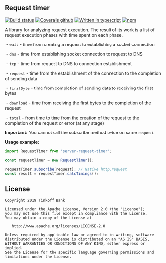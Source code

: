 ## Request timer

[![Build status](https://img.shields.io/travis/TinkoffCreditSystems/server-request-timer/master.svg?style=flat-square)](https://travis-ci.org/TinkoffCreditSystems/server-request-timer)
[![Coveralls github](https://img.shields.io/coveralls/github/TinkoffCreditSystems/server-request-timer.svg?style=flat-square)](https://coveralls.io/github/TinkoffCreditSystems/server-request-timer)
[![Written in typescript](https://img.shields.io/badge/written_in-typescript-blue.svg?style=flat-square)](https://www.typescriptlang.org/)
[![npm](https://img.shields.io/npm/v/server-request-timer.svg?style=flat-square)](https://www.npmjs.com/package/server-request-timer)

A library for analyzing request execution.
The result of its work is a list of request execution phases with time spent on each phase.

 - `wait` - time from creating a request to establishing a socket connection

 - `dns` - time from establishing socket connection to request to DNS

 - `tcp` - time from request to DNS to connection establishment

 - `request` - time from the establishment of the connection to the completion of sending data

 - `firstByte` - time from completion of sending data to receiving the first bytes

 - `download` - time from receiving the first bytes to the completion of the request

 - `total` - from time to time from the creation of the request to the completion of the request or error (at any stage)

**Important:**
You cannot call the subscribe method twice on same `request`

**Usage example:**
```typescript
import RequestTimer from 'server-request-timer';

const requestTimer = new RequestTimer();

requestTimer.subscribe(request); // Native http.request
const result = requestTimer.calcTimings();
```
## License

```
Copyright 2019 Tinkoff Bank

Licensed under the Apache License, Version 2.0 (the "License");
you may not use this file except in compliance with the License.
You may obtain a copy of the License at

   http://www.apache.org/licenses/LICENSE-2.0

Unless required by applicable law or agreed to in writing, software
distributed under the License is distributed on an "AS IS" BASIS,
WITHOUT WARRANTIES OR CONDITIONS OF ANY KIND, either express or implied.
See the License for the specific language governing permissions and
limitations under the License.
